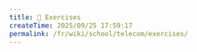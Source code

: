 ```yaml
---
title: 🥷 Exercises
createTime: 2025/09/25 17:59:17
permalink: /fr/wiki/school/telecom/exercises/
---
```

